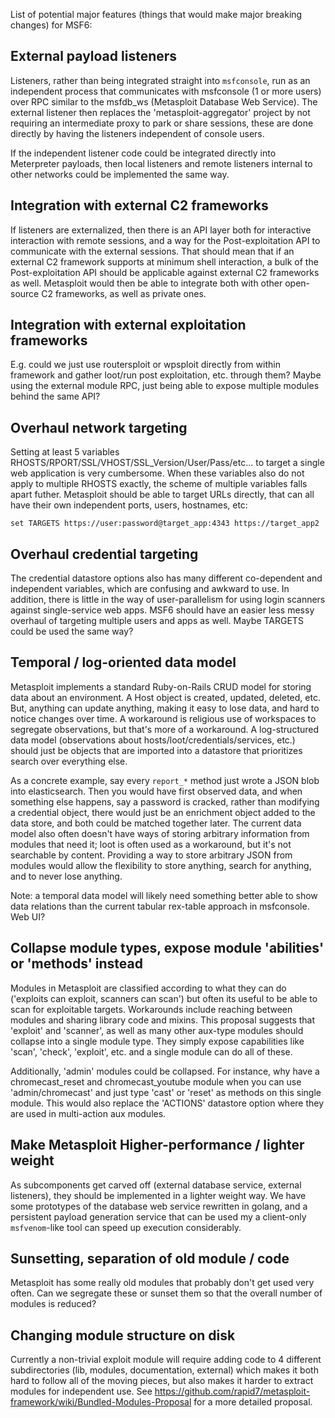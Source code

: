 List of potential major features (things that would make major breaking changes) for MSF6:

## External payload listeners

Listeners, rather than being integrated straight into `msfconsole`, run as an independent process that communicates with msfconsole (1 or more users) over RPC similar to the msfdb_ws (Metasploit Database Web Service). The external listener then replaces the 'metasploit-aggregator' project by not requiring an intermediate proxy to park or share sessions, these are done directly by having the listeners independent of console users.

If the independent listener code could be integrated directly into Meterpreter payloads, then local listeners and remote listeners internal to other networks could be implemented the same way.

## Integration with external C2 frameworks

If listeners are externalized, then there is an API layer both for interactive interaction with remote sessions, and a way for the Post-exploitation API to communicate with the external sessions. That should mean that if an external C2 framework supports at minimum shell interaction, a bulk of the Post-exploitation API should be applicable against external C2 frameworks as well. Metasploit would then be able to integrate both with other open-source C2 frameworks, as well as private ones.

## Integration with external exploitation frameworks

E.g. could we just use routersploit or wpsploit directly from within framework and gather loot/run post exploitation, etc. through them? Maybe using the external module RPC, just being able to expose multiple modules behind the same API?

## Overhaul network targeting

Setting at least 5 variables RHOSTS/RPORT/SSL/VHOST/SSL_Version/User/Pass/etc... to target a single web application is very cumbersome. When these variables also do not apply to multiple RHOSTS exactly, the scheme of multiple variables falls apart futher. Metasploit should be able to target URLs directly, that can all have their own independent ports, users, hostnames, etc:

```
set TARGETS https://user:password@target_app:4343 https://target_app2
```

## Overhaul credential targeting

The credential datastore options also has many different co-dependent and independent variables, which are confusing and awkward to use. In addition, there is little in the way of user-parallelism for using login scanners against single-service web apps. MSF6 should have an easier less messy overhaul of targeting multiple users and apps as well. Maybe TARGETS could be used the same way?

## Temporal / log-oriented data model

Metasploit implements a standard Ruby-on-Rails CRUD model for storing data about an environment. A Host object is created, updated, deleted, etc. But, anything can update anything, making it easy to lose data, and hard to notice changes over time. A workaround is religious use of workspaces to segregate observations, but that's more of a workaround. A log-structured data model (observations about hosts/loot/credentials/services, etc.) should just be objects that are imported into a datastore that prioritizes search over everything else.

As a concrete example, say every `report_*` method just wrote a JSON blob into elasticsearch. Then you would have first observed data, and when something else happens, say a password is cracked, rather than modifying a credential object, there would just be an enrichment object added to the data store, and both could be matched together later. The current data model also often doesn't have ways of storing arbitrary information from modules that need it; loot is often used as a workaround, but it's not searchable by content. Providing a way to store arbitrary JSON from modules would allow the flexibility to store anything, search for anything, and to never lose anything.

Note: a temporal data model will likely need something better able to show data relations than the current tabular rex-table approach in msfconsole. Web UI?

## Collapse module types, expose module 'abilities' or 'methods' instead

Modules in Metasploit are classified according to what they can do ('exploits can exploit, scanners can scan') but often its useful to be able to scan for exploitable targets. Workarounds include reaching between modules and sharing library code and mixins. This proposal suggests that 'exploit' and 'scanner', as well as many other aux-type modules should collapse into a single module type. They simply expose capabilities like 'scan', 'check', 'exploit', etc. and a single module can do all of these.

Additionally, 'admin' modules could be collapsed. For instance, why have a chromecast_reset and chromecast_youtube module when you can use 'admin/chromecast' and just type 'cast' or 'reset' as methods on this single module. This would also replace the 'ACTIONS' datastore option where they are used in multi-action aux modules.

## Make Metasploit Higher-performance / lighter weight

As subcomponents get carved off (external database service, external listeners), they should be implemented in a lighter weight way. We have some prototypes of the database web service rewritten in golang, and a persistent payload generation service that can be used my a client-only `msfvenom`-like tool can speed up execution considerably.

## Sunsetting, separation of old module / code

Metasploit has some really old modules that probably don't get used very often. Can we segregate these or sunset them so that the overall number of modules is reduced?

## Changing module structure on disk

Currently a non-trivial exploit module will require adding code to 4 different subdirectories (lib, modules, documentation, external) which makes it both hard to follow all of the moving pieces, but also makes it harder to extract modules for independent use. See https://github.com/rapid7/metasploit-framework/wiki/Bundled-Modules-Proposal for a more detailed proposal.